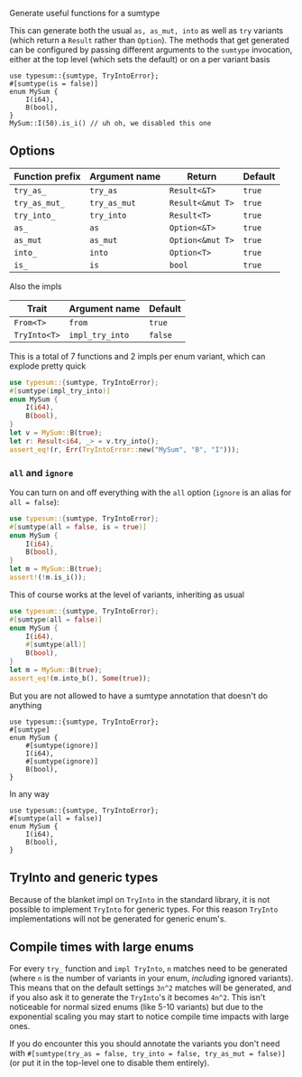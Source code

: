 Generate useful functions for a sumtype

This can generate both the usual `as, as_mut, into` as well as `try` variants
(which return a `Result` rather than `Option`). The methods that get generated
can be configured by passing different arguments to the `sumtype` invocation,
either at the top level (which sets the default) or on a per variant basis

```rust,compile_fail
use typesum::{sumtype, TryIntoError};
#[sumtype(is = false)]
enum MySum {
    I(i64),
    B(bool),
}
MySum::I(50).is_i() // uh oh, we disabled this one
```

## Options

| Function prefix | Argument name | Return           | Default |
| --------------- | ------------- | ---------------- | ------- |
| `try_as_`       | `try_as`      | `Result<&T>`     | `true`  |
| `try_as_mut_`   | `try_as_mut`  | `Result<&mut T>` | `true`  |
| `try_into_`     | `try_into`    | `Result<T>`      | `true`  |
| `as_`           | `as`          | `Option<&T>`     | `true`  |
| `as_mut`        | `as_mut`      | `Option<&mut T>` | `true`  |
| `into_`         | `into`        | `Option<T>`      | `true`  |
| `is_`           | `is`          | `bool`           | `true`  |

Also the impls

| Trait        | Argument name   | Default |
| ------------ | --------------- | ------- |
| `From<T>`    | `from`          | `true`  |
| `TryInto<T>` | `impl_try_into` | `false` |

This is a total of 7 functions and 2 impls per enum variant, which
can explode pretty quick

```rust
use typesum::{sumtype, TryIntoError};
#[sumtype(impl_try_into)]
enum MySum {
    I(i64),
    B(bool),
}
let v = MySum::B(true);
let r: Result<i64, _> = v.try_into();
assert_eq!(r, Err(TryIntoError::new("MySum", "B", "I")));

```

### `all` and `ignore`

You can turn on and off everything with the `all` option (`ignore` is an alias
for `all = false`):

```rust
use typesum::{sumtype, TryIntoError};
#[sumtype(all = false, is = true)]
enum MySum {
    I(i64),
    B(bool),
}
let m = MySum::B(true);
assert!(!m.is_i());
```

This of course works at the level of variants, inheriting as usual

```rust
use typesum::{sumtype, TryIntoError};
#[sumtype(all = false)]
enum MySum {
    I(i64),
    #[sumtype(all)]
    B(bool),
}
let m = MySum::B(true);
assert_eq!(m.into_b(), Some(true));
```

But you are not allowed to have a sumtype annotation that doesn't do anything

```rust,compile_fail
use typesum::{sumtype, TryIntoError};
#[sumtype]
enum MySum {
    #[sumtype(ignore)]
    I(i64),
    #[sumtype(ignore)]
    B(bool),
}
```

In any way

```rust,compile_fail
use typesum::{sumtype, TryIntoError};
#[sumtype(all = false)]
enum MySum {
    I(i64),
    B(bool),
}
```

## TryInto and generic types

Because of the blanket impl on `TryInto` in the standard library, it is not possible to
implement `TryInto` for generic types. For this reason `TryInto` implementations will not
be generated for generic enum's.

## Compile times with large enums

For every `try_` function and `impl TryInto`, `n` matches need to be generated
(where `n` is the number of variants in your enum, _including_ ignored variants).
This means that on the default settings `3n^2` matches will be generated, and
if you also ask it to generate the `TryInto`'s it becomes `4n^2`. This isn't
noticeable for normal sized enums (like 5-10 variants) but due to the exponential
scaling you may start to notice compile time impacts with large ones.

If you do encounter this you should annotate the variants you don't need with
`#[sumtype(try_as = false, try_into = false, try_as_mut = false)]` (or put it
in the top-level one to disable them entirely).

